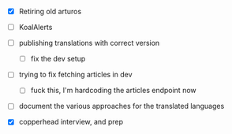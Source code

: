 * [x] Retiring old arturos  
* [ ] KoalAlerts
* [ ] publishing translations with correct version
  * [ ] fix the dev setup
* [ ] trying to fix fetching articles in dev
  * [ ] fuck this, I'm hardcoding the articles endpoint now
* [ ] document the various approaches for the translated languages
* [x] copperhead interview, and prep

